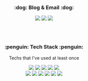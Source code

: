 <h3 align="center">:dog: Blog & Email :dog:</h3>
<p align="center">
<a href="https://programmingbeginner.tistory.com/"><img src="https://img.shields.io/badge/Blog-00B8FC?style=flat-square&logo=Blog&logoColor=white"/></a> 
<img src="https://img.shields.io/badge/cow0107@gmail.com-1A73E8?style=flat-square"/>
<img src="https://img.shields.io/badge/cow0107@naver.com-83B81A?style=flat-square&logo=Naver&logoColor=white"/> 
</p>
<br><br>
<h3 align="center">:penguin: Tech Stack :penguin:</h3>

<p align="center">Techs that I've used at least once</p>

<p align="center">
<img src="https://img.shields.io/badge/Java-007396?style=flat-square&logo=Java&logoColor=white"/> 
<img src="https://img.shields.io/badge/JavaScript-F7DF1E?style=flat-square&logo=JavaScript&logoColor=white"/>
<img src="https://img.shields.io/badge/Python-3766AB?style=flat-square&logo=Python&logoColor=white"/>
<img src="https://img.shields.io/badge/CSS3-1572B6?style=flat-square&logo=CSS3&logoColor=white"/>
<img src="https://img.shields.io/badge/HTML5-E34F26?style=flat-square&logo=HTML5&logoColor=white"/><br>
<img src="https://img.shields.io/badge/jQuery-0769AD?style=flat-square&logo=jQuery&logoColor=white"/>
<img src="https://img.shields.io/badge/Oracle-F80000?style=flat-square&logo=Oracle&logoColor=white"/>
<img src="https://img.shields.io/badge/MySQL-4479A1?style=flat-square&logo=MySQL&logoColor=white"/>
<img src="https://img.shields.io/badge/Spring-6DB33F?style=flat-square&logo=Spring&logoColor=white"/>
<img src="https://img.shields.io/badge/Spring Boot-6DB33F?style=flat-square&logo=Spring Boot&logoColor=white"/>
<img src="https://img.shields.io/badge/Spring Security-6DB33F?style=flat-square&logo=Spring Security&logoColor=white"/>
</p>

